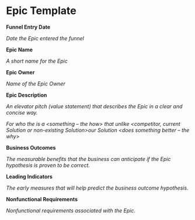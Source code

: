 # Epic Template
**Funnel Entry Date**

_Date the Epic entered the funnel_

**Epic Name**

_A short name for the Epic_

**Epic Owner**

_Name of the Epic Owner_

**Epic Description**

_An elevator pitch (value statement) that describes the Epic in a clear and concise way._

_For <Customers>_
_who <do something>_
_the <Solution>_
_is a <something – the how>_
_that <provides this value>_
_unlike <competitor, current Solution or non-existing Solution>our Solution <does something better – the why>_

**Business Outcomes**

_The measurable benefits that the business can anticipate if the Epic hypothesis is proven to be correct._

**Leading Indicators**

_The early measures that will help predict the business outcome hypothesis._

**Nonfunctional Requirements**

_Nonfunctional requirements associated with the Epic._

